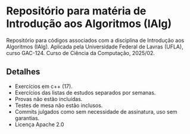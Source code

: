 # Repositório para matéria de Introdução aos Algoritmos (IAlg)

Repositório para códigos associados com a disciplina de Introdução aos Algoritmos (IAlg).
Aplicada pela Universidade Federal de Lavras (UFLA), curso GAC-124.
Curso de Ciência da Computação, 2025/02.

## Detalhes

- Exercícios em c++ (17).
- Exercícios das listas de estudos separados por semanas.
- Provas não estão incluídas.
- Testes de mesa não estão inclusos.
- Commits julgados como sem necessidade de assinatura, uso sem garantias.
- Licença Apache 2.0
